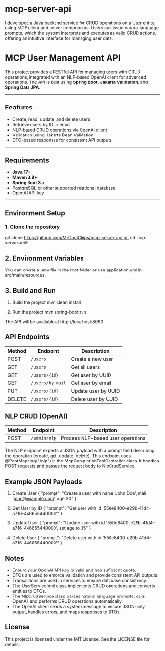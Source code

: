 # mcp-server-api
I developed a Java backend service for CRUD operations on a User entity, using MCP client and server components. Users can issue natural language prompts, which the system interprets and executes as valid CRUD actions, offering an intuitive interface for managing user data.

# MCP User Management API

This project provides a RESTful API for managing users with CRUD operations, integrated with an NLP-based OpenAI client for advanced operations. The API is built using **Spring Boot**, **Jakarta Validation**, and **Spring Data JPA**.

---

## Features

- Create, read, update, and delete users
- Retrieve users by ID or email
- NLP-based CRUD operations via OpenAI client
- Validation using Jakarta Bean Validation
- DTO-based responses for consistent API outputs

---

## Requirements

- **Java 17+**
- **Maven 3.8+**
- **Spring Boot 3.x**
- PostgreSQL or other supported relational database
- OpenAI API key

---

## Environment Setup

### 1. Clone the repository

git clone https://github.com/MrCoolChips/mcp-server-api.git
cd mcp-server-apib

## 2. Environment Variables

You can create a .env file in the root folder or use application.yml in src/main/resources.

## 3. Build and Run

1. Build the project
mvn clean install

2. Run the project
mvn spring-boot:run

The API will be available at http://localhost:8080

## API Endpoints

| Method | Endpoint         | Description         |
| ------ | ---------------- | ------------------- |
| POST   | `/users`         | Create a new user   |
| GET    | `/users`         | Get all users       |
| GET    | `/users/{id}`    | Get user by UUID    |
| GET    | `/users/by-mail` | Get user by email   |
| PUT    | `/users/{id}`    | Update user by UUID |
| DELETE | `/users/{id}`    | Delete user by UUID |

## NLP CRUD (OpenAI)

| Method | Endpoint     | Description                       |
| ------ | ------------ | --------------------------------- |
| POST   | `/admin/nlp` | Process NLP-based user operations |

The NLP endpoint expects a JSON payload with a prompt field describing the operation (create, get, update, delete). This endpoint uses @PostMapping("/nlp") in the McpCompletionToolController class. It handles POST requests and passes the request body to NlpCrudService.

## Example JSON Payloads

1) Create User
{
  "prompt": "Create a user with name 'John Doe', mail 'john@example.com', age 30"
}

2) Get User by ID
{
  "prompt": "Get user with id '550e8400-e29b-41d4-a716-446655440000'"
}

3) Update User
{
  "prompt": "Update user with id '550e8400-e29b-41d4-a716-446655440000', set age to 35"
}

4) Delete User
{
  "prompt": "Delete user with id '550e8400-e29b-41d4-a716-446655440000'"
}

## Notes

* Ensure your OpenAI API key is valid and has sufficient quota.
* DTOs are used to enforce validation and provide consistent API outputs.
* Transactions are used in services to ensure database consistency.
* The UserServiceImpl class implements CRUD operations and converts entities to DTOs.
* The NlpCrudService class parses natural language prompts, calls OpenAI, and performs CRUD operations automatically.
* The OpenAI client sends a system message to ensure JSON-only output, handles errors, and maps responses to DTOs.

## License

This project is licensed under the MIT License. See the LICENSE file for details.
